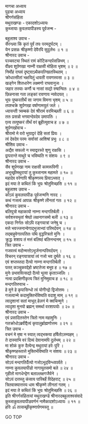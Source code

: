 मागचा अध्याय  
पुढचा अध्याय  
श्रीगर्गसंहिता  
मथुराखण्डः - एकादशोऽध्यायः  
कुब्जायाः कुवलयापीडस्य पूर्वजन्म -  
  
बहुलाश्व उवाच -  
सैरन्ध्र्या किं कृतं पूर्वं तपः परमदुर्घटम् ।  
येन प्रसन्नः श्रीकृष्णो देवैरपि सुदुर्लभः ॥ १ ॥  
श्रीनारद उवाच -  
पञ्चवट्या स्थितं रामं कोटिकन्दर्पसन्निभम् ।  
वीक्ष्य शूर्पणखा नाम्नी राक्षसी मोहिता भृशम् ॥ २ ॥  
निर्मोहं राघवं दृष्ट्वाऽथैकपत्निव्रतस्थितम् ।  
क्रोधात्सीतां भक्षयितुं धावती रावणस्वसा ॥ ३ ॥  
खड्गेन शितधारेण लक्ष्मणो राघवानुजः ।  
जहार तस्याः कर्णौ च नासां सद्यो रुषान्वितः ॥ ४ ॥  
छिन्ननासा गता लङ्कां रावणाय न्यवेदयत् ।  
भूयः पुष्करतीर्थे सा जगाम विमना भृशम् ॥ ५ ॥  
तपश्चक्रे शूर्पणखा वर्षाणामयुतं जले ।  
ध्यायन्ती त्र्यम्बकं देवं श्रीरामं वरमिच्छती ॥ ६ ॥  
ततः प्रसन्नो भगवान्देवदेव उमापतिः ।  
एत्य तत्पुष्करं तीर्थं वरं ब्रूहीत्युवाच ह ॥ ७ ॥  
शूर्पणखोवाच -  
श्रीरामो मे वरो भूयाद्वरं देहि सतां प्रियः ।  
त्वं देवदेव परमः सर्वासां आशिषां प्रभुः ॥ ८ ॥  
श्रीशिव उवाच -  
अद्यैव सफलो न स्याद्वरस्ते शृणु राक्षसि ।  
द्वापरान्ते माथुरे च भविष्यति न संशयः ॥ ९ ॥  
श्रीनारद उवाच -  
सैव शूर्पणखा नाम राक्षसी कामरूपिणी ।  
अभूच्छ्रीमथुरायां तु कुब्जानाम महामते ॥ १० ॥  
महादेव वरेणापि श्रीकृष्णस्य प्रियाऽभवत् ।  
इदं मया ते कथितं किं भूयः श्रोतुमिच्छसि ॥ ११ ॥  
बहुलाश्व उवाच -  
कोऽयं कुवलयापीडः पूर्वजन्मनि नारद ।  
कथं गजत्वं आपन्नः श्रीकृष्णे लीनतां गतः ॥ १२ ॥  
श्रीनारद उवाच -  
बलिपुत्रो महाकायो नाम्ना मन्दगतिर्बली ।  
सर्वशस्त्रभृतां श्रेष्ठो लक्षनागसमो बली ॥ १३ ॥  
एकदा निर्गतः सोऽपि रङ्गयात्रां जनेषु च ।  
मत्ते भवज्जनान्वेगाद्‌भुजाभ्यां परिमर्दयन् ॥ १४ ॥  
तद्‌बाहुवेगात्पतितः पथि वृद्धस्त्रितो मुनिः ।  
क्रुद्धः शशाप तं मत्तं बलिष्ठं बलिनन्दनम् ॥ १५ ॥  
त्रित उवाच -  
गजवत्त्वं मदोन्मत्तोऽभूर्जनान्परिमर्दयन् ।  
विचरन् रङ्गयात्रायां त्वं गजो भव दुर्मते ॥ १६ ॥  
एवं शप्तस्तदा दैत्यो नाम्ना मन्दगतिर्बली ।  
पतत् कञ्चुकवद्देहो भ्रष्टतेजा बभूव ह ॥ १७ ॥  
मुनेः प्रभाववित्सद्यो दैत्यो भूत्वा कृताञ्जलिः ।  
नत्वा प्रदक्षिणीकृत्य त्रितं मुनिमुवाच ह ॥ १८ ॥  
मन्दगतिरुवाच -  
हे मुने हे कृपासिन्धो त्वं योगीन्द्रो द्विजोत्तमः ।  
गजत्वान्मे कदामुक्तिर्भविष्यति वदाशु माम् ॥ १९ ॥  
त्वादृशानां सतां माभूत् हेलनं मे क्वचिन्मुने ।  
त्वादृशा मुनयो ब्रह्मन् समर्था वरशापयोः ॥ २० ॥  
श्रीनारद उवाच -  
एवं प्रसादितस्तेन त्रितो नाम महामुनिः ।  
गतक्रोधोऽब्रवीद्दैत्यं कृपालुर्ब्राह्मणोत्तमः ॥ २१ ॥  
त्रित उवाच -  
वचनं मे मृषा न स्यात् त्वद्‌भक्त्या हर्षितोऽस्म्यहम् ।  
ते दास्याभि वरं दिव्यं देवानामपि दुर्लभम् ॥ २२ ॥  
मा शोकं कुरु दैत्येन्द्र मथुरायां हरेः पुरि ।  
श्रीकृष्णहस्तात्ते मुक्तिर्भविष्यति न संशयः ॥ २३ ॥  
श्रीनारद उवाच -  
सोऽयं मन्दगतिर्दैत्यो गजोऽभूद्‌विन्ध्यपर्वते ।  
नाम्ना कुवलयापीडो नागायुतसमो बले ॥ २४ ॥  
गृहीतो मागधेन्द्रेण बलाल्लक्षगजैर्वने ।  
सोऽयं दत्तस्तु कंसाय पारिबर्हे विदेहराट् ॥ २५ ॥  
त्रितवाक्यात्तस्य धाम श्रीकृष्णे लीनतां गतम् ।  
इदं मया ते कथितं किं भूयः श्रोतुमिच्छसि ॥ २६ ॥  
इति श्रीगर्गसंहितायां मथुराखण्डे श्रीनारदबहुलाश्वसंवादे  
कुब्जाकुवलयापीडवर्णनं नामैकादशोऽध्यायः ॥ ११ ॥  
हरिः ॐ तत्सच्छ्रीकृष्णार्पणमस्तु ॥  
  
GO TOP
